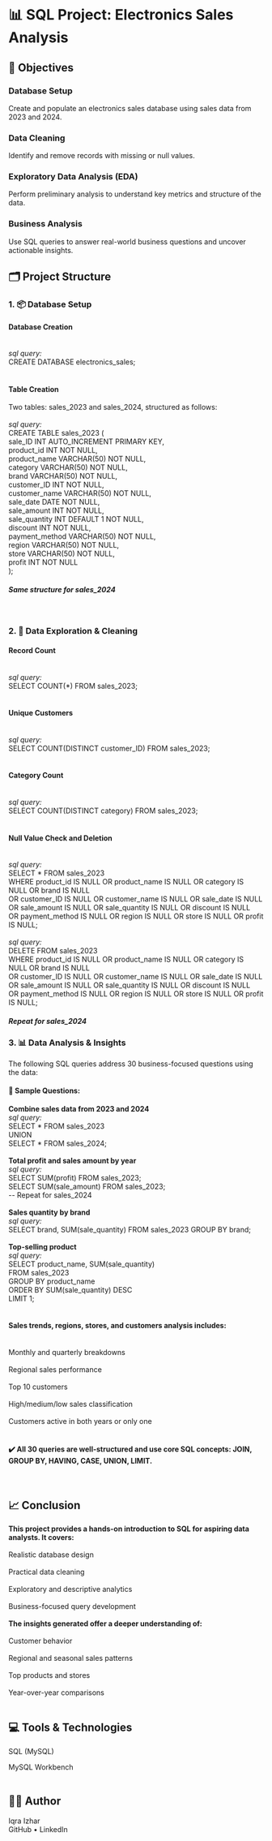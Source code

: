 <h1>📊 SQL Project: Electronics Sales Analysis</h1>

<h2>📝 Objectives</h2>

<h3>Database Setup</h3>
Create and populate an electronics sales database using sales data from 2023 and 2024.
<h3>Data Cleaning</h3>
Identify and remove records with missing or null values.
<h3>Exploratory Data Analysis (EDA)</h3>
Perform preliminary analysis to understand key metrics and structure of the data.
<h3>Business Analysis</h3>
Use SQL queries to answer real-world business questions and uncover actionable insights.
<h2>🗂️ Project Structure</h2>
<h3>1. 📦 Database Setup</h3>
<h4>Database Creation</h4>
<br>
<i>sql query:</i><br>
CREATE DATABASE electronics_sales;<br>
<br>
<h4>Table Creation</h4>
Two tables: sales_2023 and sales_2024, structured as follows:
<br>
<br>
<i>sql query:</i><br>
CREATE TABLE sales_2023 (<br>
  sale_ID INT AUTO_INCREMENT PRIMARY KEY,<br>
  product_id INT NOT NULL,<br>
  product_name VARCHAR(50) NOT NULL,<br>
  category VARCHAR(50) NOT NULL,<br>
  brand VARCHAR(50) NOT NULL,<br>
  customer_ID INT NOT NULL,<br>
  customer_name VARCHAR(50) NOT NULL,<br>
  sale_date DATE NOT NULL,<br>
  sale_amount INT NOT NULL,<br>
  sale_quantity INT DEFAULT 1 NOT NULL,<br>
  discount INT NOT NULL,<br>
  payment_method VARCHAR(50) NOT NULL,<br>
  region VARCHAR(50) NOT NULL,<br>
  store VARCHAR(50) NOT NULL,<br>
  profit INT NOT NULL<br>
);<br>
<h5>Same structure for sales_2024</h5>
<br>
<h3>2. 🧹 Data Exploration & Cleaning</h3>
<h4>Record Count</h4>
<br>
<i>sql query:</i><br>
SELECT COUNT(*) FROM sales_2023;<br>
<br>
<h4>Unique Customers</h4>
<br>
<i>sql query:</i><br>
SELECT COUNT(DISTINCT customer_ID) FROM sales_2023;<br>
<br>
<h4>Category Count</h4>
<br>
<i>sql query:</i><br>
SELECT COUNT(DISTINCT category) FROM sales_2023;<br>
<br>
<h4>Null Value Check and Deletion</h4>
<br>
<i>sql query:</i><br>
SELECT * FROM sales_2023<br>
WHERE product_id IS NULL OR product_name IS NULL OR category IS NULL OR brand IS NULL<br>
  OR customer_ID IS NULL OR customer_name IS NULL OR sale_date IS NULL<br>
  OR sale_amount IS NULL OR sale_quantity IS NULL OR discount IS NULL<br>
  OR payment_method IS NULL OR region IS NULL OR store IS NULL OR profit IS NULL;<br>
  <br>
<i>sql query:</i><br>
DELETE FROM sales_2023<br>
WHERE product_id IS NULL OR product_name IS NULL OR category IS NULL OR brand IS NULL<br>
  OR customer_ID IS NULL OR customer_name IS NULL OR sale_date IS NULL<br>
  OR sale_amount IS NULL OR sale_quantity IS NULL OR discount IS NULL<br>
  OR payment_method IS NULL OR region IS NULL OR store IS NULL OR profit IS NULL;<br>
<h5>Repeat for sales_2024</h5>
<h3>3. 📊 Data Analysis & Insights</h3>
The following SQL queries address 30 business-focused questions using the data:
<br>
<h4>📌 Sample Questions:</h4>

<b>Combine sales data from 2023 and 2024</b>
<br>
<i>sql query:</i><br>
SELECT * FROM sales_2023<br>
UNION<br>
SELECT * FROM sales_2024;<br>
<br>
<b>Total profit and sales amount by year</b><br>
<i>sql query:</i><br>
SELECT SUM(profit) FROM sales_2023;<br>
SELECT SUM(sale_amount) FROM sales_2023;<br>
-- Repeat for sales_2024<br>
<br>
<b>Sales quantity by brand</b><br>
<i>sql query:</i><br>
SELECT brand, SUM(sale_quantity) FROM sales_2023 GROUP BY brand;<br>
<br>
<b>Top-selling product</b>
<br>
<i>sql query:</i><br>
SELECT product_name, SUM(sale_quantity)<br>
FROM sales_2023<br>
GROUP BY product_name<br>
ORDER BY SUM(sale_quantity) DESC<br>
LIMIT 1;<br>
<br>
<h4>Sales trends, regions, stores, and customers analysis includes:</h4>
<br>
Monthly and quarterly breakdowns<br>
<br>
Regional sales performance<br>
<br>
Top 10 customers<br>
<br>
High/medium/low sales classification<br>
<br>
Customers active in both years or only one<br>
<br>
<h4>✔️ All 30 queries are well-structured and use core SQL concepts: JOIN, GROUP BY, HAVING, CASE, UNION, LIMIT.</h4>
<br>
<h2>📈 Conclusion</h2>
<b>This project provides a hands-on introduction to SQL for aspiring data analysts. It covers:</b>
<br>
<br>
Realistic database design<br>
<br>
Practical data cleaning<br>
<br>
Exploratory and descriptive analytics<br>
<br>
Business-focused query development<br>
<br>
<b>The insights generated offer a deeper understanding of:</b><br>
<br>
Customer behavior<br>
<br>
Regional and seasonal sales patterns<br>
<br>
Top products and stores<br>
<br>
Year-over-year comparisons<br>
<br>
<h2>💻 Tools & Technologies</h2>
SQL (MySQL)<br>

MySQL Workbench<br>
<br>
<h2>👨‍💻 Author</h2>
Iqra Izhar<br>
GitHub • LinkedIn
